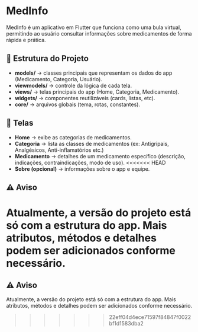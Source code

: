 # MedInfo
MedInfo é um aplicativo em Flutter que funciona como uma bula virtual, permitindo ao usuário consultar informações sobre medicamentos de forma rápida e prática.

## 📌 Estrutura do Projeto

- **models/** → classes principais que representam os dados do app (Medicamento, Categoria, Usuário).
- **viewmodels/** → controle da lógica de cada tela.
- **views/** → telas principais do app (Home, Categoria, Medicamento).
- **widgets/** → componentes reutilizáveis (cards, listas, etc).
- **core/** → arquivos globais (tema, rotas, constantes).

## 📱 Telas

- **Home** → exibe as categorias de medicamentos.
- **Categoria** → lista as classes de medicamentos (ex: Antigripais, Analgésicos, Anti-inflamatórios etc.)
- **Medicamento** → detalhes de um medicamento específico (descrição, indicações, contraindicações, modo de uso).
<<<<<<< HEAD
- **Sobre (opcional)** → informações sobre o app e equipe.

## ⚠️ Aviso  
Atualmente, a versão do projeto está só com a estrutura do app.
Mais atributos, métodos e detalhes podem ser adicionados conforme necessário.
=======

## ⚠️ Aviso  
Atualmente, a versão do projeto está só com a estrutura do app.
Mais atributos, métodos e detalhes podem ser adicionados conforme necessário.
>>>>>>> 22eff04d4ece71597f84847f0022bf1d1583dba2
